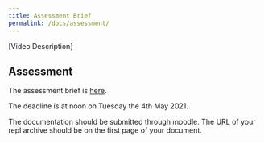 ```yaml
---
title: Assessment Brief
permalink: /docs/assessment/
---
```


[Video Description]

## Assessment

The assessment brief is [here](../COM4005M-AssessmentBrief-2020-21.doc).

The deadline is at noon on Tuesday the 4th May 2021.

The documentation should be submitted through moodle. The URL of your repl archive should be on the first page of your document.